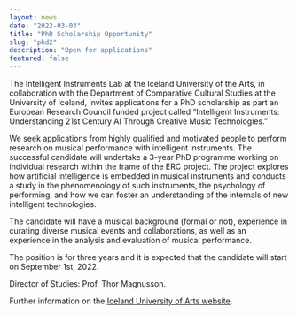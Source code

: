 ```yaml
---
layout: news
date: "2022-03-03"
title: "PhD Scholarship Opportunity"
slug: "phd2"
description: "Open for applications"
featured: false
---
```


<script> import CaptionedImage from "../../components/Images/CaptionedImage.svelte" </script>

<CaptionedImage
  src="stock/phd2advert.jpeg"
  alt="A smiling young woman sitting in front of a laptop and a midi-keyboard. In the background there are yellow and blue shelves with instruments and fabrication devices."
  caption="Want to join the team? Application details below."/>

The Intelligent Instruments Lab at the Iceland University of the Arts, in collaboration with the Department of Comparative Cultural Studies at the University of Iceland, invites applications for a PhD scholarship as part an European Research Council funded project called “Intelligent Instruments: Understanding 21st Century AI Through Creative Music Technologies.” 

We seek applications from highly qualified and motivated people to perform research on musical performance with intelligent instruments. The successful candidate will undertake a 3-year PhD programme working on individual research within the frame of the ERC project. The project explores how artificial intelligence is embedded in musical instruments and conducts a study in the phenomenology of such instruments, the psychology of performing, and how we can foster an understanding of the internals of new intelligent technologies. 

The candidate will have a musical background (formal or not), experience in curating diverse musical events and collaborations, as well as an experience in the analysis and evaluation of musical performance.

The position is for three years and it is expected that the candidate will start on September 1st, 2022.

Director of Studies: Prof. Thor Magnusson.

Further information on the <a href="https://www.lhi.is/en/intent-phd-scholarship">Iceland University of Arts website</a>.
